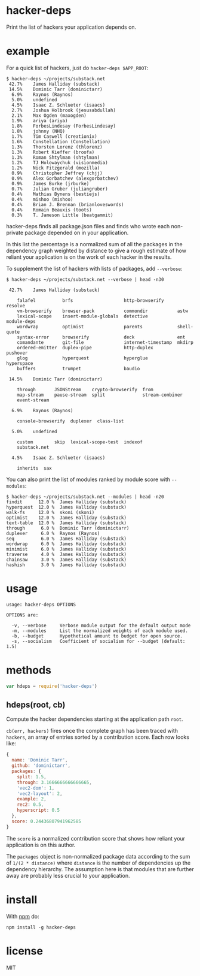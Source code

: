 # hacker-deps

Print the list of hackers your application depends on.

# example

For a quick list of hackers, just do `hacker-deps $APP_ROOT`:

```
$ hacker-deps ~/projects/substack.net
 42.7%    James Halliday (substack)
 14.5%    Dominic Tarr (dominictarr)
  6.9%    Raynos (Raynos)
  5.0%    undefined
  4.5%    Isaac Z. Schlueter (isaacs)
  2.7%    Joshua Holbrook (jesusabdullah)
  2.1%    Max Ogden (maxogden)
  1.9%    ariya (ariya)
  1.8%    ForbesLindesay (ForbesLindesay)
  1.8%    johnny (NHQ)
  1.7%    Tim Caswell (creationix)
  1.6%    Constellation (Constellation)
  1.3%    Thorsten Lorenz (thlorenz)
  1.3%    Robert Kieffer (broofa)
  1.3%    Roman Shtylman (shtylman)
  1.2%    TJ Holowaychuk (visionmedia)
  1.2%    Nick Fitzgerald (mozilla)
  0.9%    Christopher Jeffrey (chjj)
  0.9%    Alex Gorbatchev (alexgorbatchev)
  0.9%    James Burke (jrburke)
  0.7%    Julian Gruber (juliangruber)
  0.4%    Mathias Bynens (bestiejs)
  0.4%    mishoo (mishoo)
  0.4%    Brian J. Brennan (brianloveswords)
  0.4%    Romain Beauxis (toots)
  0.3%    T. Jameson Little (beatgammit)
```

hacker-deps finds all package.json files and finds who wrote each non-private
package depended on in your application.

In this list the percentage is a normalized sum of all the packages in the
dependency graph weighted by distance to give a rough estimate of how reliant
your application is on the work of each hacker in the results.

To supplement the list of hackers with lists of packages, add `--verbose`:

```
$ hacker-deps ~/projects/substack.net --verbose | head -n30

 42.7%    James Halliday (substack)

    falafel          brfs                   http-browserify     resolve
    vm-browserify    browser-pack           commondir           astw
    lexical-scope    insert-module-globals  detective           module-deps
    wordwrap         optimist               parents             shell-quote
    syntax-error     browserify             deck                ent
    comandante       git-file               internet-timestamp  mkdirp
    ordered-emitter  duplex-pipe            http-duplex         pushover
    glog             hyperquest             hyperglue           hyperspace
    buffers          trumpet                baudio

 14.5%    Dominic Tarr (dominictarr)

    through       JSONStream    crypto-browserify  from
    map-stream    pause-stream  split              stream-combiner
    event-stream

  6.9%    Raynos (Raynos)

    console-browserify  duplexer  class-list

  5.0%    undefined

    custom        skip  lexical-scope-test  indexof
    substack.net

  4.5%    Isaac Z. Schlueter (isaacs)

    inherits  sax
```

You can also print the list of modules ranked by module score with `--modules`:

```
$ hacker-deps ~/projects/substack.net --modules | head -n20
findit      12.0 %  James Halliday (substack)
hyperquest  12.0 %  James Halliday (substack)
walk-fs     12.0 %  skoni (skoni)
optimist    12.0 %  James Halliday (substack)
text-table  12.0 %  James Halliday (substack)
through      6.0 %  Dominic Tarr (dominictarr)
duplexer     6.0 %  Raynos (Raynos)
seq          6.0 %  James Halliday (substack)
wordwrap     6.0 %  James Halliday (substack)
minimist     6.0 %  James Halliday (substack)
traverse     4.0 %  James Halliday (substack)
chainsaw     3.0 %  James Halliday (substack)
hashish      3.0 %  James Halliday (substack)
```

# usage

```
usage: hacker-deps OPTIONS

OPTIONS are:

  -v, --verbose     Verbose module output for the default output mode
  -m, --modules     List the normalized weights of each module used.
  -b, --budget      Hypothetical amount to budget for open source.
  -s, --socialism   Coefficient of socialism for --budget (default: 1.5)

```

# methods

``` js
var hdeps = require('hacker-deps')
```

## hdeps(root, cb)

Compute the hacker dependencies starting at the application path `root`.

`cb(err, hackers)` fires once the complete graph has been traced with `hackers`,
an array of entries sorted by a contribution score. Each row looks like:

``` js
{
  name: 'Dominic Tarr',
  github: 'dominictarr',
  packages: {
    split: 1.5,
    through: 3.1666666666666665,
    'vec2-dom': 1,
    'vec2-layout': 2,
    example: 2,
    rec2: 0.5,
    hyperscript: 0.5
  },
  score: 0.24436807941962585
}
```

The `score` is a normalized contribution score that shows how reliant your
application is on this author.

The `packages` object is non-normalized package data according to the sum of
`1/(2 * distance)` where `distance` is the number of dependencies up the
dependency hierarchy. The assumption here is that modules that are further away
are probably less crucial to your application.

# install

With [npm](https://npmjs.org) do:

```
npm install -g hacker-deps
```

# license

MIT
